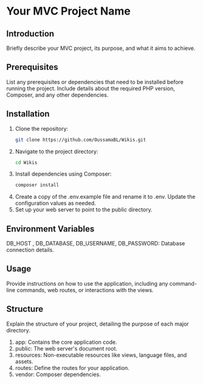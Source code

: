 # Your MVC Project Name

## Introduction

Briefly describe your MVC project, its purpose, and what it aims to achieve.

## Prerequisites

List any prerequisites or dependencies that need to be installed before running the project. Include details about the required PHP version, Composer, and any other dependencies.

## Installation

1. Clone the repository:
   ```bash
   git clone https://github.com/OussamaBL/Wikis.git

2. Navigate to the project directory:
    ```bash
    cd Wikis

3. Install dependencies using Composer:
    ```bash
    composer install

4. Create a copy of the .env.example file and rename it to .env. Update the configuration values as needed.
5. Set up your web server to point to the public directory.

## Environment Variables
DB_HOST , DB_DATABASE, DB_USERNAME, DB_PASSWORD: Database connection details.

## Usage
Provide instructions on how to use the application, including any command-line commands, web routes, or interactions with the views.

## Structure
Explain the structure of your project, detailing the purpose of each major directory.

1. app: Contains the core application code.
2. public: The web server's document root.
3. resources: Non-executable resources like views, language files, and assets.
4. routes: Define the routes for your application.
5. vendor: Composer dependencies.

